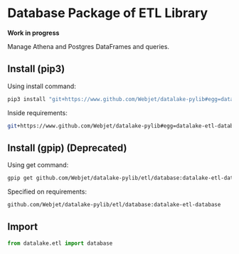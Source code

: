 # Database Package of ETL Library

**Work in progress**

Manage Athena and Postgres DataFrames and queries.

## Install (pip3)

Using install command:

```bash
pip3 install "git+https://www.github.com/Webjet/datalake-pylib#egg=datalake-etl-database&subdirectory=etl/database"
```

Inside requirements:

```bash
git+https://www.github.com/Webjet/datalake-pylib#egg=datalake-etl-database&subdirectory=etl/database
```

## Install (gpip) (Deprecated)

Using get command:

```bash
gpip get github.com/Webjet/datalake-pylib/etl/database:datalake-etl-database
```

Specified on requirements:

```bash
github.com/Webjet/datalake-pylib/etl/database:datalake-etl-database
```

## Import

```python
from datalake.etl import database
```